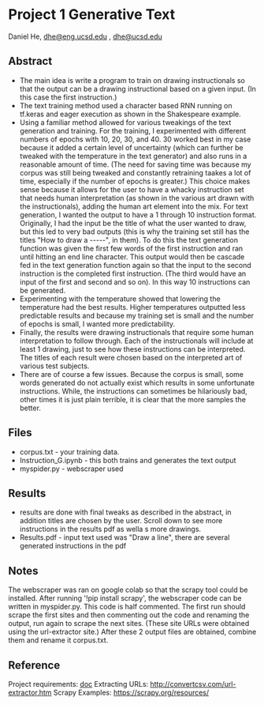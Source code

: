 # Project 1 Generative Text

Daniel He, dhe@eng.ucsd.edu , dhe@ucsd.edu

## Abstract

- The main idea is write a program to train on drawing instructionals so that the output can be a drawing instructional based on a given input. (In this case the first instruction.)
- The text training method used a character based RNN running on tf.keras and eager execution as shown in the Shakespeare example.
- Using a familiar method allowed for various tweakings of the text generation and training. For the training, I experimented with different numbers of epochs with 10, 20, 30, and 40. 30 worked best in my case because it added a certain level of uncertainty (which can further be tweaked with the temperature in the text generator) and also runs in a reasonable amount of time. (The need for saving time was because my corpus was still being tweaked and constantly retraining taakes a lot of time, especially if the number of epochs is greater.) This choice makes sense because it allows for the user to have a whacky instruction set that needs human interpretation (as shown in the various art drawn with the instructionals), adding the human art element into the mix. 
For text generation, I wanted the output to have a 1 through 10 instruction format. Originally, I had the input be the title of what the user wanted to draw, but this led to very bad outputs (this is why the training set still has the titles "How to draw a -----", in them). To do this the text generation function was given the first few words of the first instruction and ran until hitting an end line character. This output would then be cascade fed in the text generation function again so that the input to the second instruction is the completed first instruction. (The third would have an input of the first and second and so on). In this way 10 instructions can be generated. 
- Experimenting with the temperature showed that lowering the temperature had the best results. Higher temperatures outputted less predictable results and because my training set is small and the number of epochs is small, I wanted more predictability.
- Finally, the results were drawing instructionals that require some human interpretation to follow through. Each of the instructionals will include at least 1 drawing, just to see how these instructions can be interpreted. The titles of each result were chosen based on the interpreted art of various test subjects. 
- There are of course a few issues. Because the corpus is small, some words generated do not actually exist which results in some unfortunate instructions. While, the instructions can sometimes be hilariously bad, other times it is just plain terrible, it is clear that the more samples the better. 

## Files

- corpus.txt - your training data.
- Instruction_G.ipynb - this both trains and generates the text output
- myspider.py - webscraper used

## Results

- results are done with final tweaks as described in the abstract, in addition titles are chosen by the user. Scroll down to see more instructions in the results pdf as wella s more drawings.
- Results.pdf - input text used was "Draw a line", there are several generated instructions in the pdf

## Notes

The webscraper was ran on google colab so that the scrapy tool could be installed. After running '!pip install scrapy', the webscraper code can be written in myspider.py. This code is half commented. The first run should scrape  the first sites and then commenting out the code and renaming the output, run again to scrape the next sites. (These site URLs were obtained using the url-extractor site.) After these 2 output files are obtained, combine them and rename it corpus.txt.

## Reference

Project requirements: [doc](https://docs.google.com/document/d/13ueceIyuUc4ATD7B-SFZK641MycFZ57eZ9n1lQ3Y1CM/edit?usp=sharing)
Extracting URLs: http://convertcsv.com/url-extractor.htm
Scrapy Examples: https://scrapy.org/resources/
